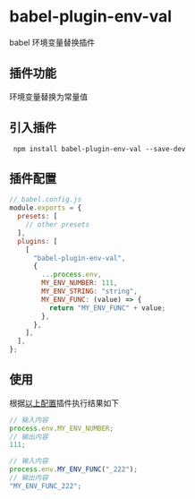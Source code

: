 # babel-plugin-env-val

babel 环境变量替换插件

## 插件功能

环境变量替换为常量值

## 引入插件

```shell
 npm install babel-plugin-env-val --save-dev
```

## 插件配置

```js
// babel.config.js
module.exports = {
  presets: [
    // other presets
  ],
  plugins: [
    [
      "babel-plugin-env-val",
      {
        ...process.env,
        MY_ENV_NUMBER: 111,
        MY_ENV_STRING: "string",
        MY_ENV_FUNC: (value) => {
          return "MY_ENV_FUNC" + value;
        },
      },
    ],
  ],
};
```

## 使用

根据[以上配置](#插件配置)插件执行结果如下

```js
// 输入内容
process.env.MY_ENV_NUMBER;
// 输出内容
111;
```

```js
// 输入内容
process.env.MY_ENV_FUNC("_222");
// 输出内容
"MY_ENV_FUNC_222";
```
